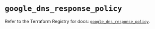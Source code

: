 # `google_dns_response_policy`

Refer to the Terraform Registry for docs: [`google_dns_response_policy`](https://registry.terraform.io/providers/hashicorp/google/6.32.0/docs/resources/dns_response_policy).
